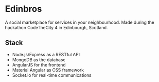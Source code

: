 # Edinbros

A social marketplace for services in your neighbourhood. Made during the hackathon CodeTheCity 4  in Edinbourgh, Scotland.

## Stack
* Node.js/Express as a RESTful API
* MongoDB as the database
* AngularJS for the frontend
* Material Angular as CSS framework
* Socket.io for real-time communications
